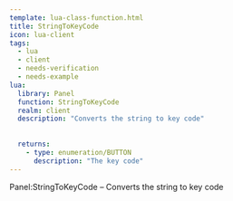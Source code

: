 ```yaml
---
template: lua-class-function.html
title: StringToKeyCode
icon: lua-client
tags:
  - lua
  - client
  - needs-verification
  - needs-example
lua:
  library: Panel
  function: StringToKeyCode
  realm: client
  description: "Converts the string to key code"
  
  
  returns:
    - type: enumeration/BUTTON
      description: "The key code"
---
```


<div class="lua__search__keywords">
Panel:StringToKeyCode &#x2013; Converts the string to key code
</div>
